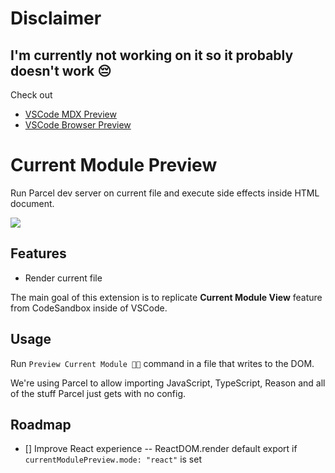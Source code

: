 # Disclaimer

## I'm currently not working on it so it probably doesn't work 😔

Check out 

- [VSCode MDX Preview](https://github.com/xyc/vscode-mdx-preview)
- [VSCode Browser Preview](https://t.co/z5vTIYZU7R)


# Current Module Preview

Run Parcel dev server on current file and execute side effects inside HTML document.

![](./animation.gif)

## Features

- Render current file

The main goal of this extension is to replicate **Current Module View** feature from CodeSandbox inside of VSCode.

## Usage

Run `Preview Current Module 📃👀` command in a file that writes to the DOM.

We're using Parcel to allow importing JavaScript, TypeScript, Reason and all of the stuff Parcel just gets with no config.

## Roadmap

- [] Improve React experience -- ReactDOM.render default export if `currentModulePreview.mode: "react"` is set

<!-- > Tip: Many popular extensions utilize animations. This is an excellent way to show off your extension! We recommend short, focused animations that are easy to follow. -->

<!-- ## Extension Settings

Include if your extension adds any VS Code settings through the `contributes.configuration` extension point.

For example:

This extension contributes the following settings:

- `myExtension.enable`: enable/disable this extension
- `myExtension.thing`: set to `blah` to do something -->


<!-- ## Release Notes

Users appreciate release notes as you update your extension.

### 1.0.0

Initial release of ...

### 1.0.1

Fixed issue #.

### 1.1.0

Added features X, Y, and Z. -->
